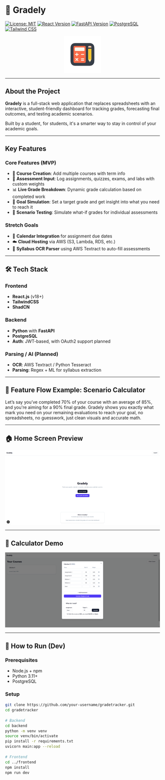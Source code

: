 # 🎯 Gradely

[![License: MIT](https://img.shields.io/badge/License-MIT-yellow.svg)](https://opensource.org/licenses/MIT)
[![React Version](https://img.shields.io/badge/React-%5E18.0-61DAFB.svg)](https://reactjs.org/)
[![FastAPI Version](https://img.shields.io/badge/FastAPI-%5E0.110-009688.svg)](https://fastapi.tiangolo.com/)
[![PostgreSQL](https://img.shields.io/badge/Database-PostgreSQL-336791.svg)](https://www.postgresql.org/)
[![Tailwind CSS](https://img.shields.io/badge/Styling-TailwindCSS-38B2AC.svg)](https://tailwindcss.com/)

<p align="center">
  <img src="frontend/public/logo.png" alt="Gradely Logo" width="120"/>
</p>

---

## About the Project

**Gradely** is a full-stack web application that replaces spreadsheets with an interactive, student-friendly dashboard for tracking grades, forecasting final outcomes, and testing academic scenarios.

Built by a student, for students, it's a smarter way to stay in control of your academic goals.

---

## Key Features

### Core Features (MVP)
- 📘 **Course Creation**: Add multiple courses with term info
- 📝 **Assessment Input**: Log assignments, quizzes, exams, and labs with custom weights
- 📊 **Live Grade Breakdown**: Dynamic grade calculation based on completed work
- 🎯 **Goal Simulation**: Set a target grade and get insight into what you need to reach it
- 🔮 **Scenario Testing**: Simulate what-if grades for individual assessments

### Stretch Goals
- 📆 **Calendar Integration** for assignment due dates
- ☁️ **Cloud Hosting** via AWS (S3, Lambda, RDS, etc.)
- 🧠 **Syllabus OCR Parser** using AWS Textract to auto-fill assessments

---

## 🛠️ Tech Stack

### Frontend
- **React.js** (v18+)
- **TailwindCSS**
- **ShadCN**

### Backend
- **Python** with **FastAPI**
- **PostgreSQL** 
- **Auth**: JWT-based, with OAuth2 support planned

### Parsing / AI (Planned)
- **OCR**: AWS Textract / Python Tesseract
- **Parsing**: Regex + ML for syllabus extraction

---

## 🧪 Feature Flow Example: Scenario Calculator

Let’s say you’ve completed 70% of your course with an average of 85%, and you're aiming for a 90% final grade.
Gradely shows you exactly what mark you need on your remaining evaluations to reach your goal,
no spreadsheets, no guesswork, just clean visuals and accurate math.

---

## 🏠 Home Screen Preview

<p align="center">
  <img src="frontend/public/homescreen.png" alt="Home Screen Preview" width="600"/>
</p>

---

## 🧮 Calculator Demo

<p align="center">
  <img src="frontend/public/calculator-demo.png" alt="Calculator Demo" width="600"/>
</p>

---

## 🚀 How to Run (Dev)

### Prerequisites
- Node.js + npm
- Python 3.11+
- PostgreSQL

### Setup

```bash
git clone https://github.com/your-username/gradetracker.git
cd gradetracker

# Backend
cd backend
python -m venv venv
source venv/bin/activate
pip install -r requirements.txt
uvicorn main:app --reload

# Frontend
cd ../frontend
npm install
npm run dev
